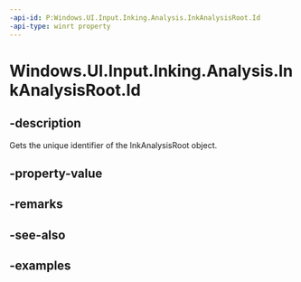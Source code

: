 ```yaml
---
-api-id: P:Windows.UI.Input.Inking.Analysis.InkAnalysisRoot.Id
-api-type: winrt property
---
```


<!-- Property syntax.
public uint Id { get; }
-->

# Windows.UI.Input.Inking.Analysis.InkAnalysisRoot.Id

## -description

Gets the unique identifier of the InkAnalysisRoot object.

## -property-value

## -remarks

## -see-also

## -examples

